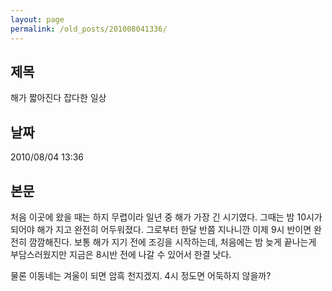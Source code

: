 ```yaml
---
layout: page
permalink: /old_posts/201008041336/
---
```


## 제목
해가 짧아진다 잡다한 일상

## 날짜
2010/08/04 13:36

## 본문
처음 이곳에 왔을 때는 하지 무렵이라 일년 중 해가 가장 긴 시기였다. 그때는 밤 10시가 되어야 해가 지고 완전히 어두워졌다. 그로부터 한달 반쯤 지나니깐 이제 9시 반이면 완전히 깜깜해진다. 보통 해가 지기 전에 조깅을 시작하는데, 처음에는 밤 늦게 끝나는게 부담스러웠지만 지금은 8시반 전에 나갈 수 있어서 한결 낫다.

물론 이동네는 겨울이 되면 암흑 천지겠지. 4시 정도면 어둑하지 않을까?